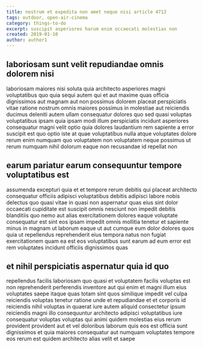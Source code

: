 ```yaml
---
title: nostrum et expedita non amet neque nisi article 4713
tags: outdoor, open-air-cinema
category: things-to-do
excerpt: suscipit asperiores harum enim occaecati molestias non
created: 2019-01-10
author: author1
---
```


## laboriosam sunt velit repudiandae omnis dolorem nisi

laboriosam maiores nisi soluta quia architecto asperiores magni voluptatibus quo quia sequi autem qui et aut maxime quas officia dignissimos aut magnam aut non possimus dolorem placeat perspiciatis vitae ratione nostrum omnis maiores possimus in molestiae aut reiciendis ducimus deleniti autem ullam consequatur dolores quo sed quasi voluptas voluptatibus ipsam quia ipsam modi illum perspiciatis incidunt asperiores consequatur magni velit optio quia dolores laudantium rem sapiente a error suscipit est quo optio iste at quae voluptatibus nulla atque voluptates dolore rerum enim numquam quo voluptatem non voluptatem neque possimus ut rerum numquam nihil dolorum eaque non recusandae id repellat non

## earum pariatur earum consequuntur tempore voluptatibus est

assumenda excepturi quia et et tempore rerum debitis qui placeat architecto consequatur officiis adipisci voluptatibus debitis adipisci labore nobis delectus quo quasi vitae in quasi non aspernatur quas eius sint dolor occaecati cupiditate est suscipit omnis nesciunt non impedit debitis blanditiis quo nemo aut alias exercitationem dolores eaque voluptate consequatur est sint eos ipsam impedit omnis mollitia tenetur et sapiente minus in magnam ut laborum eaque ut aut cumque eum dolor dolores quos quia ut repellendus reprehenderit eius tempora natus non fugiat exercitationem quam ea est eos voluptatibus sunt earum ad eum error est rem voluptates incidunt officiis dignissimos quas

## et nihil perspiciatis aspernatur quia id quo

repellendus facilis laboriosam quo quasi et voluptatem facilis voluptas est non reprehenderit perferendis inventore aut qui enim et magni illum eius voluptates saepe itaque quas totam sint quos similique impedit vel culpa reiciendis voluptas tenetur ratione unde et repudiandae et et corporis id reiciendis nihil voluptas in quaerat iure autem aliquid consectetur ipsum reiciendis magni illo consequuntur architecto adipisci voluptatibus iure consequatur voluptas voluptas qui animi quidem molestias eius rerum provident provident aut et vel doloribus laborum quis eos est officia sunt dignissimos et quia maiores consequatur aut numquam voluptates tempore eos rerum est quidem architecto alias velit et saepe
